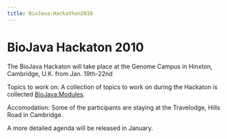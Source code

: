 ```yaml
---
title: BioJava:Hackathon2010
---
```


BioJava Hackaton 2010
=====================

The BioJava Hackaton will take place at the Genome Campus in Hinxton,
Cambridge, U.K. from Jan. 19th-22nd

Topics to work on: A collection of topics to work on during the Hackaton
is collected <BioJava:Modules>.

Accomodation: Some of the participants are staying at the Travelodge,
Hills Road in Cambridge.

A more detailed agenda will be released in January.
